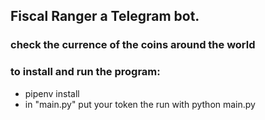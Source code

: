 ## Fiscal Ranger a Telegram bot.

### check the currence of the coins around the world

### to install and run the program:
* pipenv install
* in "main.py" put your token the run with python main.py
